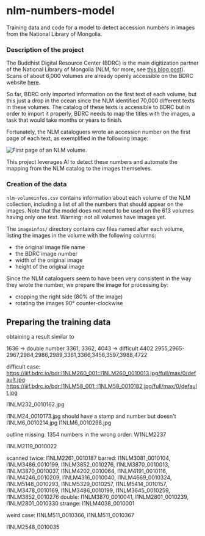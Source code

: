 # nlm-numbers-model

Training data and code for a model to detect accession numbers in images from the National Library of Mongolia.

### Description of the project

The Buddhist Digital Resource Center (BDRC) is the main digitization partner of the National Library of Mongolia (NLM, for more, see [this blog post](https://www.bdrc.io/blog/2020/12/17/tibetan-treasures-from-the-national-library-of-mongolia/)). Scans of about 6,000 volumes are already openly accessible on the BDRC website [here](https://library.bdrc.io/show/bdr:PR1NLM00).

So far, BDRC only imported information on the first text of each volume, but this just a drop in the ocean since the NLM identified 70,000 different texts in these volumes. The catalog of these texts is accessible to BDRC but in order to import it properly, BDRC needs to map the titles with the images, a task that would take months or years to finish.

Fortunately, the NLM cataloguers wrote an accession number on the first page of each text, as exemplified in the following image:

![First page of an NLM volume](https://iiif.bdrc.io/bdr:I1NLM2739_001::I1NLM2739_0010001.jpg/full/max/0/default.jpg).

This project leverages AI to detect these numbers and automate the mapping from the NLM catalog to the images themselves.

### Creation of the data

`nlm-volumeinfos.csv` contains information about each volume of the NLM collection, including a list of all the numbers that should appear on the images. Note that the model does not need to be used on the 613 volumes having only one text. Warning: not all volumes have images yet.

The `imageinfos/` directory contains csv files named after each volume, listing the images in the volume with the following columns:
- the original image file name
- the BDRC image number
- width of the original image
- height of the original image

Since the NLM cataloguers seem to have been very consistent in the way they wrote the number, we prepare the image for processing by:
- cropping the right side (80% of the image)
- rotating the images 90° counter-clockwise

## Preparing the training data



obtaining a result similar to

1636 -> double number
3361, 3362, 4043 -> difficult
4402
2955,2965-2967,2984,2986,2989,3361,3366,3456,3597,3988,4722

difficult case: https://iiif.bdrc.io/bdr:I1NLM260_001::I1NLM260_0010013.jpg/full/max/0/default.jpg
https://iiif.bdrc.io/bdr:I1NLM58_001::I1NLM58_0010182.jpg/full/max/0/default.jpg

I1NLM232_0010162.jpg

I1NLM24_0010173.jpg should have a stamp and number but doesn't
I1NLM6_0010214.jpg
I1NLM6_0010298.jpg

outline missing: 1354
numbers in the wrong order: W1NLM2237

I1NLM2119_0010022

scanned twice: I1NLM2261_0010187
barred: I1NLM3081_0010104, I1NLM3486_0010199, I1NLM3852_0010276, I1NLM3870_0010013, I1NLM3870_0010037, I1NLM4202_0010064, I1NLM4191_0010116, I1NLM4246_0010209, I1NLM4316_0010040, I1NLM4669_0010324, I1NLM5148_0010293, I1NLM5329_0010257, I1NLM5414_0010157, I1NLM3478_0010169, I1NLM3486_0010199, I1NLM3645_0010259, I1NLM3852_0010276
double: I1NLM3870_0010041, I1NLM2801_0010239, I1NLM2801_0010330
strange: I1NLM4038_0010001

weird case: I1NLM511_0010366, I1NLM511_0010367

I1NLM2548_0010035